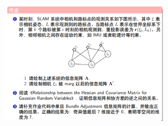 ![image](https://github.com/bobododosjl/Shenlan-VIO/blob/main/ch4/task/images/142219b199b1965408%20(1).png)
